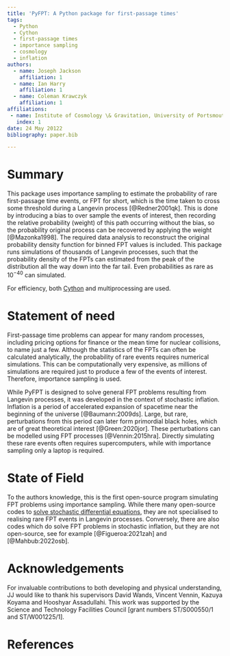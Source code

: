 ```yaml
---
title: 'PyFPT: A Python package for first-passage times'
tags:
  - Python
  - Cython
  - first-passage times
  - importance sampling
  - cosmology
  - inflation
authors:
  - name: Joseph Jackson
    affiliation: 1
  - name: Ian Harry
    affiliation: 1
  - name: Coleman Krawczyk
    affiliation: 1
affiliations:
 - name: Institute of Cosmology \& Gravitation, University of Portsmouth, Dennis Sciama Building, Burnaby Road, Portsmouth, PO1 3FX, United Kingdom
   index: 1
date: 24 May 20122
bibliography: paper.bib

---
```


# Summary

This package uses importance sampling to estimate the probability of rare first-passage time events, or FPT for short, which is the time taken to cross some threshold during a Langevin process [@Redner2001qk]. This is done by introducing a bias to over sample the events of interest, then recording the relative probability (weight) of this path occurring without the bias, so the probability original process can be recovered by applying the weight [@Mazonka1998]. The required data analysis to reconstruct the original probability density function for binned FPT values is included. This package runs simulations of thousands of Langevin processes, such that the probability density of the FPTs can estimated from the peak of the distribution all the way down into the far tail. Even probabilities as rare as $10^{-40}$ can simulated.

For efficiency, both [Cython](https://cython.org/) and multiprocessing are used.

# Statement of need

First-passage time problems can appear for many random processes, including pricing options for finance or the mean time for nuclear collisions, to name just a few. Although the statistics of the FPTs can often be calculated analytically, the probability of rare events requires numerical simulations. This can be computationally very expensive, as millions of simulations are required just to produce a few of the events of interest. Therefore, importance sampling is used.


While PyFPT is designed to solve general FPT problems resulting from Langevin processes, it was developed in the context of stochastic inflation. Inflation is a period of accelerated expansion of spacetime near the beginning of the universe [@Baumann:2009ds]. Large, but rare, perturbations from this period can later form primordial black holes, which are of great theoretical interest [@Green:2020jor]. These perturbations can be modelled using FPT processes [@Vennin:2015hra]. Directly simulating these rare events often requires supercomputers, while with importance sampling only a laptop is required.

# State of Field

To the authors knowledge, this is the first open-source program simulating FPT problems using importance sampling. While there many open-source codes to [solve stochastic differential equations](https://github.com/topics/stochastic-differential-equations), they are not specialised to realising rare FPT events in Langevin processes. Conversely, there are also codes which do solve FPT problems in stochastic inflation, but they are not open-source, see for example [@Figueroa:2021zah] and [@Mahbub:2022osb].


# Acknowledgements

For invaluable contributions to both developing and physical understanding, JJ would like to thank his supervisors David Wands, Vincent Vennin, Kazuya Koyama and Hooshyar Assadullahi. This work was supported by the Science and Technology Facilities Council [grant numbers ST/S000550/1 and ST/W001225/1].

# References
